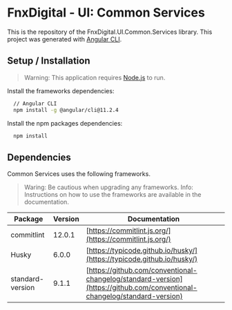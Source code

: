 # FnxDigital - UI: Common Services

This is the repository of the FnxDigital.UI.Common.Services library.
This project was generated with [Angular CLI](https://github.com/angular/angular-cli).

## Setup / Installation

> Warning: This application requires [Node.js](https://nodejs.org/) to run.

Install the frameworks dependencies:

```sh
  // Angular CLI
  npm install -g @angular/cli@11.2.4
```

Install the npm packages dependencies:

```sh
  npm install
```

## Dependencies

Common Services uses the following frameworks.

> Waring: Be cautious when upgrading any frameworks.
> Info: Instructions on how to use the frameworks are available in the documentation.

| Package          | Version | Documentation                                                                                                            |
| ---------------- | ------- | ------------------------------------------------------------------------------------------------------------------------ |
| commitlint       | 12.0.1  | [https://commitlint.js.org/](https://commitlint.js.org/)                                                                 |
| Husky            |  6.0.0  | [https://typicode.github.io/husky/](https://typicode.github.io/husky/)                                                   |
| standard-version |  9.1.1  | [https://github.com/conventional-changelog/standard-version](https://github.com/conventional-changelog/standard-version) |
